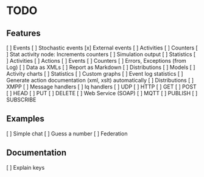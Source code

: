 TODO
========

Features
-------------

[ ] Events
	[ ] Stochastic events
	[x] External events
[ ] Activities
[ ] Counters
[ ] Stat activity node: Increments counters
[ ] Simulation output
	[ ] Statistics
		[ ] Activities
		[ ] Actions
		[ ] Events
		[ ] Counters
		[ ] Errors, Exceptions (from Log)
	[ ] Data as XMLs
	[ ] Report as Markdown
		[ ] Distributions
		[ ] Models
		[ ] Activity charts
		[ ] Statistics
		[ ] Custom graphs
		[ ] Event log statistics
[ ] Generate action documentation (xml, xslt) automatically
[ ] Distributions
[ ] XMPP
	[ ] Message handlers
	[ ] Iq handlers
	[ ] UDP
[ ] HTTP
	[ ] GET
	[ ] POST
	[ ] HEAD
	[ ] PUT
	[ ] DELETE
	[ ] Web Service (SOAP)
[ ] MQTT
	[ ] PUBLISH
	[ ] SUBSCRIBE

Examples
--------------

[ ] Simple chat
[ ] Guess a number
[ ] Federation

Documentation
--------------------

[ ] Explain keys

